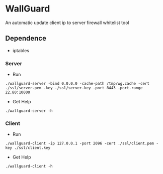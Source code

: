 # WallGuard
An automatic update client ip to server firewall whitelist tool

## Dependence
 - iptables


### Server
- Run
```shell
./wallguard-server -bind 0.0.0.0 -cache-path /tmp/wg.cache -cert ./ssl/server.pem -key ./ssl/server.key -port 8443 -port-range 22,80:10000
```
- Get Help
```
./wallguard-server -h
```

### Client
- Run
```
./wallguard-client -ip 127.0.0.1 -port 2096 -cert ./ssl/client.pem -key ./ssl/client.key
```

- Get Help
```
./wallguard-client -h
```
